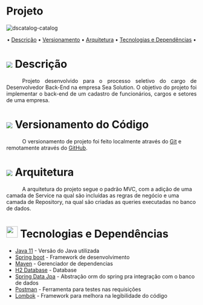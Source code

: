 # Projeto

![dscatalog-catalog](http://www.seasolutions.io/image/layout_set_logo?img_id=90106&t=1628882957824)

<p align="center">
	• <a href="#descricao">Descrição</a> •
	<a href="#versionamento">Versionamento</a> •
	<a href="#arquitetura">Arquitetura</a> •
	<a href="#tecnologias-dependencias">Tecnologias e Dependências</a> •
</p>  

<h1 id="descricao">
	<img src="https://img.icons8.com/external-tal-revivo-color-tal-revivo/24/000000/external-readme-is-a-easy-to-build-a-developer-hub-that-adapts-to-the-user-logo-color-tal-revivo.png"/>
  Descrição
</h1>

<p align="justify"> &emsp;&emsp;&emsp;Projeto desenvolvido para o processo seletivo do cargo de Desenvolvedor Back-End na empresa Sea Solution. O objetivo do projeto foi implementar o back-end de um cadastro de funcionários, cargos e setores de uma empresa. </p>

<h1 id="versionamento">
<img src="https://img.icons8.com/officel/30/000000/compare-git.png"/>
  Versionamento do Código
</h1>

<p text-align="justify">&emsp;&emsp;&emsp;O versionamento de projeto foi feito localmente através do <a href="https://git-scm.com/">Git</a> e remotamente através do <a href="https://github.com/">GitHub</a>. </p>

<h1 id="arquitetura">
<img src="https://img.icons8.com/office/30/000000/blueprint.png"/>
  Arquitetura
</h1>

<p text-align="justify">&emsp;&emsp;&emsp;A arquitetura do projeto segue o padrão MVC, com a adição de uma camada de Service na qual são incluídas as regras de negócio e uma camada de Repository, na qual são criadas as queries executadas no banco de dados. </p>


<h1 id="tecnologias-dependencias">
<img height="30" src="https://img.icons8.com/fluency/50/000000/administrative-tools.png"/>
	Tecnologias e Dependências
</h1>

<a name = "tech_stack"></a>

- [Java 11](https://www.oracle.com/br/java/technologies/javase/jdk11-archive-downloads.html) - Versão do Java utilizada
- [Spring boot](https://spring.io/projects/spring-boot) - Framework de desenvolvimento
- [Maven](https://maven.apache.org/) - Gerenciador de dependencias
- [H2 Database](https://www.h2database.com/html/main.html) - Database
- [Spring Data Jpa](https://spring.io/projects/spring-data-jpa) - Abstração orm do spring pra integração com o banco de dados
- [Postman](https://www.postman.com/) - Ferramenta para testes nas requisições
- [Lombok](https://projectlombok.org/) - Framework para melhora na legibilidade do código
